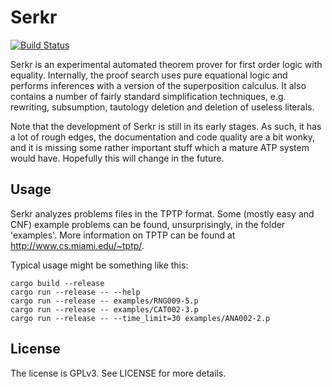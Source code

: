 # Serkr

[![Build Status](https://travis-ci.org/mAarnos/Serkr.svg?branch=master)](https://travis-ci.org/mAarnos/Serkr)

Serkr is an experimental automated theorem prover for first order logic with equality. Internally, the proof search uses pure equational logic and performs inferences with a version of the superposition calculus. It also contains a number of fairly standard simplification techniques, e.g. rewriting, subsumption, tautology deletion and deletion of useless literals.

Note that the development of Serkr is still in its early stages. As such, it has a lot of rough edges, the documentation and code quality are a bit wonky, and it is missing some rather important stuff which a mature ATP system would have. Hopefully this will change in the future.

## Usage

Serkr analyzes problems files in the TPTP format. Some (mostly easy and CNF) example problems can be found, unsurprisingly, in the folder 'examples'. More information on TPTP can be found at http://www.cs.miami.edu/~tptp/.

Typical usage might be something like this:

    cargo build --release
    cargo run --release -- --help
    cargo run --release -- examples/RNG009-5.p
    cargo run --release -- examples/CAT002-3.p
    cargo run --release -- --time_limit=30 examples/ANA002-2.p
    
## License

The license is GPLv3. See LICENSE for more details.
